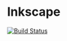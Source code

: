 # Inkscape

[![Build Status](https://github.com/JacekPardyak/Inkscape.jl/actions/workflows/CI.yml/badge.svg?branch=master)](https://github.com/JacekPardyak/Inkscape.jl/actions/workflows/CI.yml?query=branch%3Amaster)
